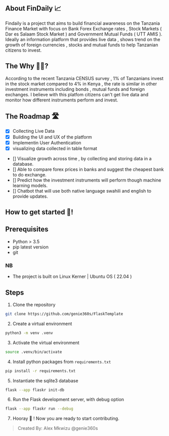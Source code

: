 ## About FinDaily 📈

Findaily is a project that aims to build financial awareness on the Tanzania Finance Market with focus on Bank Forex Exchange rates , Stock Markets ( Dar es Salaam Stock Market ) and Government Mutual Funds ( UTT AMIS ). Ideally an information platform that provides live data , shows trend on the growth of foreign currencies , stocks and mutual funds to help Tanzanian citizens to invest.

## The Why 🤔💭?

According to the recent Tanzania CENSUS survey , 1% of Tanzanians invest in the stock market compared to 4% in Kenya , the rate is similar in other investment instruments including bonds , mutual funds and foreign exchanges. I believe with this platfom citizens can't get live data and monitor how different instruments perform and invest. 

## The Roadmap 🛣️
- [x] Collecting Live Data
- [x] Building the UI and UX of the platform
- [x] Implementin User Authentication
- [x] visualizing data collected in table format
- [] Visualize growth across time , by collecting and storing data in a database.
- [] Able to compare forex prices in banks and suggest the cheapest bank to do exchange.
- [] Predict how the investment instruments will perform though machine learning models.
- [] Chatbot that will use both native language swahili and english to provide updates.

## How to get started 🚀!

## Prerequisites
- Python > 3.5
- pip latest version
- git 

### NB
- The project is built on Linux Kerner | Ubuntu OS ( 22.04 )

## Steps

1. Clone the repository
```bash
git clone https://github.com/genie360s/FlaskTemplate
```
2. Create a virtual environment
```bash
python3 -m venv .venv
```
3. Activate the virtual environment
```bash
source .venv/bin/activate
```
4. Install python packages from ```requirements.txt```
```bash
pip install -r requirements.txt
```
5. Instantiate the sqlite3 database
```bash
flask --app flaskr init-db
```
6. Run the Flask development server, with debug option
```bash
flask --app flaskr run --debug
```
7. Hooray 🚀 ! Now you are ready to start contributing.

> Created By: Alex Mkwizu @genie360s

